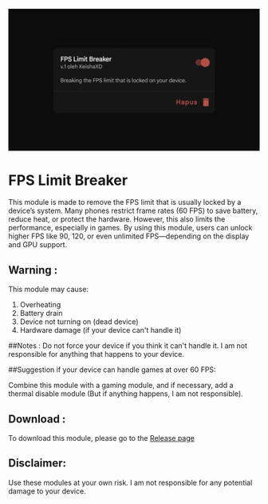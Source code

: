 <p align="center">
<img alt="FPS Limit Breaker" src="banner.jpg">
</p>

# FPS Limit Breaker

This module is made to remove the FPS limit that is usually locked by a device’s system. Many phones restrict frame rates (60 FPS) to save battery, reduce heat, or protect the hardware. However, this also limits the performance, especially in games. By using this module, users can unlock higher FPS like 90, 120, or even unlimited FPS—depending on the display and GPU support.

## Warning :

This module may cause:
1. Overheating
2. Battery drain
3. Device not turning on (dead device)
4. Hardware damage (if your device can't handle it)

##Notes :
Do not force your device if you think it can't handle it. I am not responsible for anything that happens to your device.

##Suggestion if your device can handle games at over 60 FPS:

Combine this module with a gaming module, and if necessary, add a thermal disable module (But if anything happens, I am not responsible).


## Download :
To download this module, please go to the [Release page](https://github.com/KeishaXD/FPS-Limit-Breaker/releases/latest)

## Disclaimer:
Use these modules at your own risk. I am not responsible for any potential damage to your device.